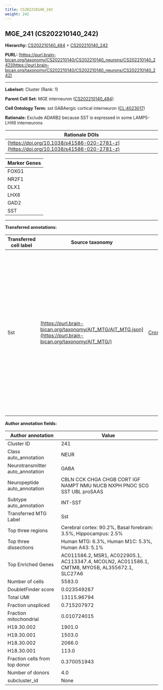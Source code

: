 ```yaml
---
title: CS202210140_242
weight: 242
---
```

## MGE_241 (CS202210140_242)
<b>Hierarchy: </b>
[CS202210140_484](../CS202210140_484) >
[CS202210140_242](../CS202210140_242)

**PURL:** [https://purl.brain-bican.org/taxonomy/CS202210140/CS202210140_neurons/CS202210140_242](https://purl.brain-bican.org/taxonomy/CS202210140/CS202210140_neurons/CS202210140_242)

---


**Labelset:** Cluster (Rank: 1)

**Parent Cell Set:** MGE interneuron ([CS202210140_484](../CS202210140_484))



**Cell Ontology Term:**  sst GABAergic cortical interneuron ([CL:4023017](https://www.ebi.ac.uk/ols/ontologies/cl/terms?obo_id=CL:4023017)) 

**Rationale:** Exclude ADARB2 because SST is expressed in some LAMP5-LHX6 interneurons

| Rationale DOIs |
|----------------|
|[https://doi.org/10.1038/s41586-020-2781-z](https://doi.org/10.1038/s41586-020-2781-z)|

[MARKER GENES.]: #


| Marker Genes |
|--------------|
|FOXG1|
|NR2F1|
|DLX1|
|LHX6|
|GAD2|
|SST|

---

[TRANSFERRED ANNOTATIONS.]: #


**Transferred annotations:**

| Transferred cell label | Source taxonomy | Source node accession | Algorithm name | Comment |
|------------------------|-----------------|-----------------------|----------------|---------|
|Sst|[https://purl.brain-bican.org/taxonomy/AIT_MTG/AIT_MTG.json](https://purl.brain-bican.org/taxonomy/AIT_MTG/)|[CrossArea_subclass:8fa477a378](https://purl.brain-bican.org/taxonomy/AIT_MTG/CrossArea_subclass_8fa477a378)||We performed PCA (50 components) on our full dataset, trained a random forest classifier (scikit-learn, class_ weight=‘balanced’, max_depth=50) on the MTG labels, and then predicted labels for all cells. We labeled each cluster with the mode of its constituent cells if two conditions were met: more than 0.8 of predicted labels matched the mode, and the mean probability of these pre- dictions was greater than 0.8.|

[AUTHOR ANNOTATION FIELDS.]: #


**Author annotation fields:**

| Author annotation | Value |
|-------------------|-------|
|Cluster ID|241|
|Class auto_annotation|NEUR|
|Neurotransmitter auto_annotation|GABA|
|Neuropeptide auto_annotation|CBLN CCK CHGA CHGB CORT IGF NAMPT NMU NUCB NXPH PNOC SCG SST UBL proSAAS|
|Subtype auto_annotation|INT-SST|
|Transferred MTG Label|Sst|
|Top three regions|Cerebral cortex: 90.2%, Basal forebrain: 3.5%, Hippocampus: 2.5%|
|Top three dissections|Human MTG: 6.3%, Human M1C: 5.3%, Human A43: 5.1%|
|Top Enriched Genes|AC011586.2, MSR1, AC022905.1, AC113347.4, MCOLN2, AC011586.1, CMTM8, MYO5B, AL355672.1, SLC27A6|
|Number of cells|5583.0|
|DoubletFinder score|0.023549267|
|Total UMI|13115.96794|
|Fraction unspliced|0.715207972|
|Fraction mitochondrial|0.010724015|
|H19.30.002|1901.0|
|H19.30.001|1503.0|
|H18.30.002|2066.0|
|H18.30.001|113.0|
|Fraction cells from top donor|0.370051943|
|Number of donors|4.0|
|subcluster_id|None|
